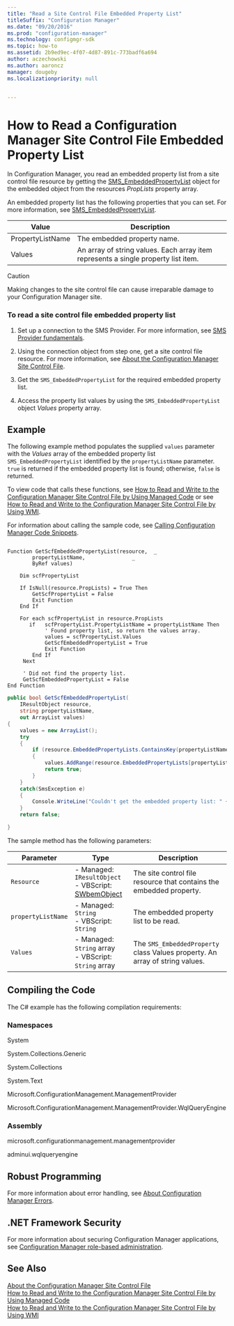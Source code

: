 ```yaml
---
title: "Read a Site Control File Embedded Property List"
titleSuffix: "Configuration Manager"
ms.date: "09/20/2016"
ms.prod: "configuration-manager"
ms.technology: configmgr-sdk
ms.topic: how-to
ms.assetid: 2b9ed9ec-4f07-4d87-891c-773badf6a694
author: aczechowski
ms.author: aaroncz
manager: dougeby
ms.localizationpriority: null


---
```

# How to Read a Configuration Manager Site Control File Embedded Property List
In Configuration Manager, you read an embedded property list from a site control file resource by getting the [SMS_EmbeddedPropertyList](../../../develop/reference/core/servers/configure/sms_embeddedpropertylist-server-wmi-class.md) object for the embedded object from the resources *PropLists* property array.  

 An embedded property list has the following properties that you can set. For more information, see [SMS_EmbeddedPropertyList](../../../develop/reference/core/servers/configure/sms_embeddedpropertylist-server-wmi-class.md).  

|Value|Description|  
|-----------|-----------------|  
|PropertyListName|The embedded property name.|  
|Values|An array of string values. Each array item represents a single property list item.|  

> [!CAUTION]
>  Making changes to the site control file can cause irreparable damage to your Configuration Manager site.  

### To read  a site control file embedded property list  

1.  Set up a connection to the SMS Provider. For more information, see [SMS Provider fundamentals](sms-provider-fundamentals.md).  

2.  Using the connection object from step one, get a site control file resource. For more information, see [About the Configuration Manager Site Control File](../../../develop/core/understand/about-the-configuration-manager-site-control-file.md).  

3.  Get the `SMS_EmbeddedPropertyList` for the required embedded property list.  

4.  Access the property list values by using the `SMS_EmbeddedPropertyList` object *Values* property array.  

## Example  
 The following example method populates the supplied `values` parameter with the *Values* array of the embedded property list `SMS_EmbeddedPropertyList` identified by the `propertyListName` parameter. `true` is returned if the embedded property list is found; otherwise, `false` is returned.  

 To view code that calls these functions, see [How to Read and Write to the Configuration Manager Site Control File by Using Managed Code](../../../develop/core/understand/how-to-read-and-write-to-the-site-control-file-by-using-managed-code.md) or see [How to Read and Write to the Configuration Manager Site Control File by Using WMI](../../../develop/core/understand/how-to-read-and-write-to-the-site-control-file-by-using-wmi.md).  

 For information about calling the sample code, see [Calling Configuration Manager Code Snippets](../../../develop/core/understand/calling-code-snippets.md).  

```vbs  

Function GetScfEmbeddedPropertyList(resource,  _  
        propertyListName,               _  
        ByRef values)  

    Dim scfPropertyList  

    If IsNull(resource.PropLists) = True Then  
        GetScfPropertyList = False  
        Exit Function  
    End If      

    For each scfPropertyList in resource.PropLists  
       if   scfPropertyList.PropertyListName = propertyListName Then  
            ' Found property list, so return the values array.  
            values = scfPropertyList.Values  
            GetScfEmbeddedPropertyList = True  
            Exit Function  
        End If  
     Next    

     ' Did not find the property list.  
     GetScfEmbeddedPropertyList = False  
End Function  

```  

```c#  
public bool GetScfEmbeddedPropertyList(  
    IResultObject resource,  
    string propertyListName,  
    out ArrayList values)  
{  
    values = new ArrayList();  
    try  
    {  
        if (resource.EmbeddedPropertyLists.ContainsKey(propertyListName))  
        {  
            values.AddRange(resource.EmbeddedPropertyLists[propertyListName]["Values"].StringArrayValue);  
            return true;  
        }  
    }  
    catch(SmsException e)  
    {  
        Console.WriteLine("Couldn't get the embedded property list: " + e.Message);  
    }  
    return false;  

}  

```  

 The sample method has the following parameters:  

| Parameter | Type | Description |
| --------- | ---- | ----------- |
|`Resource`|-   Managed: `IResultObject`<br />-   VBScript: [SWbemObject](/windows/win32/wmisdk/swbemobject)|The site control file resource that contains the embedded property.|  
|`propertyListName`|-   Managed: `String`<br />-   VBScript: `String`|The embedded property list to be read.|  
|`Values`|-   Managed: `String` array<br />-   VBScript: `String` array|The `SMS_EmbeddedProperty` class Values property. An array of string values.|  

## Compiling the Code  
 The C# example has the following compilation requirements:  

### Namespaces  
 System  

 System.Collections.Generic  

 System.Collections  

 System.Text  

 Microsoft.ConfigurationManagement.ManagementProvider  

 Microsoft.ConfigurationManagement.ManagementProvider.WqlQueryEngine  

### Assembly  
 microsoft.configurationmanagement.managementprovider  

 adminui.wqlqueryengine  

## Robust Programming  
 For more information about error handling, see [About Configuration Manager Errors](../../../develop/core/understand/about-configuration-manager-errors.md).  

## .NET Framework Security  
 For more information about securing Configuration Manager applications, see [Configuration Manager role-based administration](../../../develop/core/servers/configure/role-based-administration.md).  

## See Also  
 [About the Configuration Manager Site Control File](../../../develop/core/understand/about-the-configuration-manager-site-control-file.md)  
 [How to Read and Write to the Configuration Manager Site Control File by Using Managed Code](../../../develop/core/understand/how-to-read-and-write-to-the-site-control-file-by-using-managed-code.md)   
 [How to Read and Write to the Configuration Manager Site Control File by Using WMI](../../../develop/core/understand/how-to-read-and-write-to-the-site-control-file-by-using-wmi.md)
